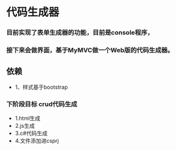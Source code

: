 # 代码生成器

### 目前实现了表单生成器的功能，目前是console程序，
### 接下来会做界面，基于MyMVC做一个Web版的代码生成器。

## 依赖
* 1、样式基于bootstrap

### 下阶段目标 crud代码生成
* 1.html生成
* 2.js生成
* 3.c#代码生成
* 4.文件添加进csprj

